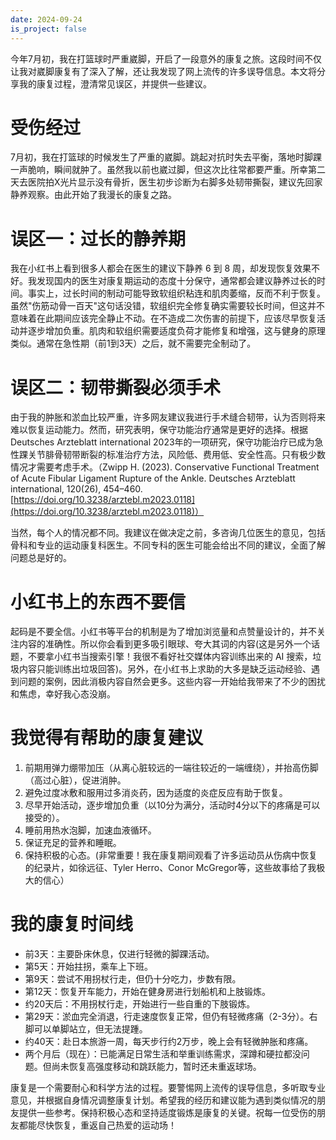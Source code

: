 ```yaml
---
date: 2024-09-24
is_project: false
---
```


今年7月初，我在打篮球时严重崴脚，开启了一段意外的康复之旅。这段时间不仅让我对崴脚康复有了深入了解，还让我发现了网上流传的许多误导信息。本文将分享我的康复过程，澄清常见误区，并提供一些建议。

# 受伤经过

7月初，我在打篮球的时候发生了严重的崴脚。跳起对抗时失去平衡，落地时脚踝一声脆响，瞬间就肿了。虽然我以前也崴过脚，但这次比往常都要严重。所幸第二天去医院拍X光片显示没有骨折，医生初步诊断为右脚多处韧带撕裂，建议先回家静养观察。由此开始了我漫长的康复之路。

# 误区一：过长的静养期

我在小红书上看到很多人都会在医生的建议下静养 6 到 8 周，却发现恢复效果不好。我发现国内的医生对康复期运动的态度十分保守，通常都会建议静养过长的时间。事实上，过长时间的制动可能导致软组织粘连和肌肉萎缩，反而不利于恢复。虽然"伤筋动骨一百天"这句话没错，软组织完全修复确实需要较长时间，但这并不意味着在此期间应该完全静止不动。在不造成二次伤害的前提下，应该尽早恢复活动并逐步增加负重。肌肉和软组织需要适度负荷才能修复和增强，这与健身的原理类似。通常在急性期（前1到3天）之后，就不需要完全制动了。

# 误区二：韧带撕裂必须手术

由于我的肿胀和淤血比较严重，许多网友建议我进行手术缝合韧带，认为否则将来难以恢复运动能力。然而，研究表明，保守功能治疗通常是更好的选择。根据 Deutsches Arzteblatt international 2023年的一项研究，保守功能治疗已成为急性踝关节腓骨韧带断裂的标准治疗方法，风险低、费用低、安全性高。只有极少数情况才需要考虑手术。（Zwipp H. (2023). Conservative Functional Treatment of Acute Fibular Ligament Rupture of the Ankle. Deutsches Arzteblatt international, 120(26), 454–460. [https://doi.org/10.3238/arztebl.m2023.0118](https://doi.org/10.3238/arztebl.m2023.0118)）

当然，每个人的情况都不同。我建议在做决定之前，多咨询几位医生的意见，包括骨科和专业的运动康复科医生。不同专科的医生可能会给出不同的建议，全面了解问题总是好的。

# 小红书上的东西不要信

起码是不要全信。小红书等平台的机制是为了增加浏览量和点赞量设计的，并不关注内容的准确性。所以你会看到更多吸引眼球、夸大其词的内容(这是另外一个话题，不要拿小红书当搜索引擎！我很不看好社交媒体内容训练出来的 AI 搜索，垃圾内容只能训练出垃圾回答)。另外，在小红书上求助的大多是缺乏运动经验、遇到问题的案例，因此消极内容自然会更多。这些内容一开始给我带来了不少的困扰和焦虑，幸好我心态没崩。

# 我觉得有帮助的康复建议

1. 前期用弹力绷带加压（从离心脏较远的一端往较近的一端缠绕），并抬高伤脚（高过心脏），促进消肿。
2. 避免过度冰敷和服用过多消炎药，因为适度的炎症反应有助于恢复。
3. 尽早开始活动，逐步增加负重（以10分为满分，活动时4分以下的疼痛是可以接受的）。
4. 睡前用热水泡脚，加速血液循环。
5. 保证充足的营养和睡眠。
6. 保持积极的心态。(非常重要！我在康复期间观看了许多运动员从伤病中恢复的纪录片，如徐远征、Tyler Herro、Conor McGregor等，这些故事给了我极大的信心）

# 我的康复时间线

- 前3天：主要卧床休息，仅进行轻微的脚踝活动。
- 第5天：开始拄拐，乘车上下班。
- 第9天：尝试不用拐杖行走，但仍十分吃力，步数有限。
- 第12天：恢复开车能力，开始在健身房进行划船机和上肢锻炼。
- 约20天后：不用拐杖行走，开始进行一些自重的下肢锻炼。
- 第29天：淤血完全消退，行走速度恢复正常，但仍有轻微疼痛（2-3分）。右脚可以单脚站立，但无法提踵。
- 约40天：赴日本旅游一周，每天步行约2万步，晚上会有轻微肿胀和疼痛。
- 两个月后（现在）：已能满足日常生活和举重训练需求，深蹲和硬拉都没问题。但尚未恢复高强度移动和跳跃能力，暂时还未重返球场。

康复是一个需要耐心和科学方法的过程。要警惕网上流传的误导信息，多听取专业意见，并根据自身情况调整康复计划。希望我的经历和建议能为遇到类似情况的朋友提供一些参考。保持积极心态和坚持适度锻炼是康复的关键。祝每一位受伤的朋友都能尽快恢复，重返自己热爱的运动场！